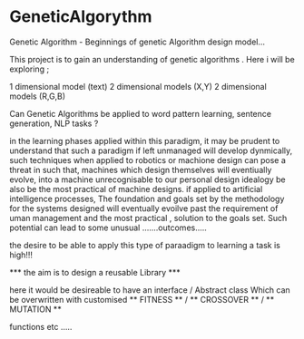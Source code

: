 # GeneticAlgorythm
Genetic Algorithm - Beginnings of genetic Algorithm design model...  

This project is to gain an understanding of genetic algorithms . Here i will be exploring ;

1 dimensional model (text)
2 dimensional models (X,Y)
2 dimensional models (R,G,B)

Can Genetic Algorithms be applied to word pattern learning, sentence generation, NLP tasks ?

in the learning phases applied within this paradigm, it may be prudent to understand that such a paradigm if left unmanaged will develop dynmically, 
such techniques when applied to robotics or machione design can pose a threat in such that, machines which design themselves will eventiually evolve,
into a machine unrecognisable to our personal design idealogy be also be the most practical of machine designs. if applied to artificial intelligence processes,
The foundation and goals set by the methodology for the systems designed will eventually evoilve past the requirement of uman management and the most practical , 
solution to the goals set. Such potential can lead to some unusual .......outcomes.....

the desire to be able to apply this type of paraadigm to learning a task is high!!!

*** the aim is to design a reusable Library *** 

here it would be desireable to have an interface / Abstract class Which can be overwritten with customised 
** FITNESS **
/ ** CROSSOVER ** / 
** MUTATION ** 

functions etc .....

